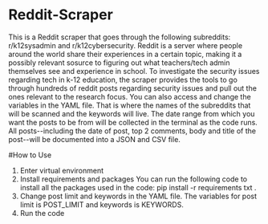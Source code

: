 # Reddit-Scraper
This is a Reddit scraper that goes through the following subreddits: r/k12sysadmin and r/k12cybersecurity. Reddit is a server where people around the world share their experiences in a certain topic, making it a possibly relevant sosurce to figuring out what teachers/tech admin themselves see and experience in school. To investigate the security issues regarding tech in k-12 education, the scraper provides the tools to go through hundreds of reddit posts regarding security issues and pull out the ones relevant to the research focus. You can also access and change the variables in the YAML file. That is where the names of the subreddits that will be scanned and the keywords will live. The date range from which you want the posts to be from will be collected in the terminal as the code runs. All posts--including the date of post, top 2 comments, body and title of the post--will be documented into a JSON and CSV file. 

#How to Use

1. Enter virtual environment
2. Install requirements and packages
   You can run the following code to install all the packages used in the code: pip install -r requirements txt .
3. Change post limit and keywords in the YAML file.
   The variables for post limit is POST_LIMIT and keywords is KEYWORDS.
4. Run the code
